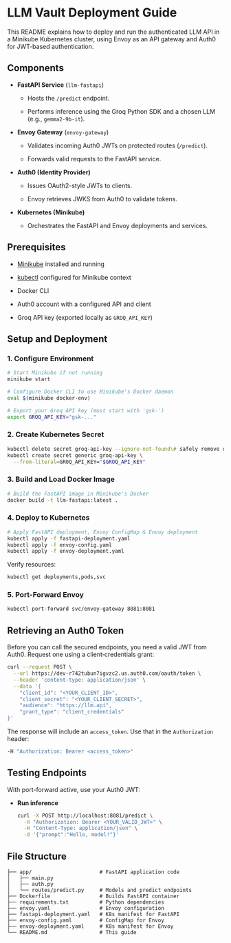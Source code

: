 # LLM Vault Deployment Guide

This README explains how to deploy and run the authenticated LLM API in a Minikube Kubernetes cluster, using Envoy as an API gateway and Auth0 for JWT-based authentication.

## Components

- **FastAPI Service** (`llm-fastapi`)
    
    - Hosts the `/predict` endpoint.
        
    - Performs inference using the Groq Python SDK and a chosen LLM (e.g., `gemma2-9b-it`).
        
- **Envoy Gateway** (`envoy-gateway`)
    
    - Validates incoming Auth0 JWTs on protected routes (`/predict`).
        
    - Forwards valid requests to the FastAPI service.
        
- **Auth0 (Identity Provider)**
    
    - Issues OAuth2-style JWTs to clients.
        
    - Envoy retrieves JWKS from Auth0 to validate tokens.
        
- **Kubernetes (Minikube)**
    
    - Orchestrates the FastAPI and Envoy deployments and services.
        

## Prerequisites

- [Minikube](https://minikube.sigs.k8s.io/docs/) installed and running
    
- [kubectl](https://kubernetes.io/docs/tasks/tools/) configured for Minikube context
    
- Docker CLI
    
- Auth0 account with a configured API and client
    
- Groq API key (exported locally as `GROQ_API_KEY`)
    

## Setup and Deployment

### 1. Configure Environment

```bash
# Start Minikube if not running
minikube start

# Configure Docker CLI to use Minikube's Docker daemon
eval $(minikube docker-env)

# Export your Groq API key (must start with 'gsk-')
export GROQ_API_KEY="gsk-..."
```

### 2. Create Kubernetes Secret

```bash
kubectl delete secret groq-api-key --ignore-not-found\# safely remove old secret
kubectl create secret generic groq-api-key \
  --from-literal=GROQ_API_KEY="$GROQ_API_KEY"
```

### 3. Build and Load Docker Image

```bash
# Build the FastAPI image in Minikube's Docker
docker build -t llm-fastapi:latest .
```

### 4. Deploy to Kubernetes

```bash
# Apply FastAPI deployment, Envoy ConfigMap & Envoy deployment
kubectl apply -f fastapi-deployment.yaml
kubectl apply -f envoy-config.yaml
kubectl apply -f envoy-deployment.yaml
```

Verify resources:

```bash
kubectl get deployments,pods,svc
```

### 5. Port-Forward Envoy

```bash
kubectl port-forward svc/envoy-gateway 8081:8081
```

## Retrieving an Auth0 Token

Before you can call the secured endpoints, you need a valid JWT from Auth0. Request one using a client‑credentials grant:

```bash
curl --request POST \
  --url https://dev-r742tubun7igvzc2.us.auth0.com/oauth/token \
  --header 'content-type: application/json' \
  --data '{
    "client_id": "<YOUR_CLIENT_ID>",
    "client_secret": "<YOUR_CLIENT_SECRET>",
    "audience": "https://llm.api",
    "grant_type": "client_credentials"
}'
```

The response will include an `access_token`. Use that in the `Authorization` header:

```bash
-H "Authorization: Bearer <access_token>"
```

## Testing Endpoints

With port-forward active, use your Auth0 JWT:

- **Run inference**

    ```bash
    curl -X POST http://localhost:8081/predict \
      -H "Authorization: Bearer <YOUR_VALID_JWT>" \
      -H "Content-Type: application/json" \
      -d '{"prompt":"Hello, model!"}'
    ```


## File Structure

```
├── app/                      # FastAPI application code
│   ├── main.py
│   ├── auth.py
│   └── routes/predict.py     # Models and predict endpoints
├── Dockerfile                # Builds FastAPI container
├── requirements.txt          # Python dependencies
├── envoy.yaml                # Envoy configuration
├── fastapi-deployment.yaml   # K8s manifest for FastAPI
├── envoy-config.yaml         # ConfigMap for Envoy
├── envoy-deployment.yaml     # K8s manifest for Envoy
└── README.md                 # This guide
```
